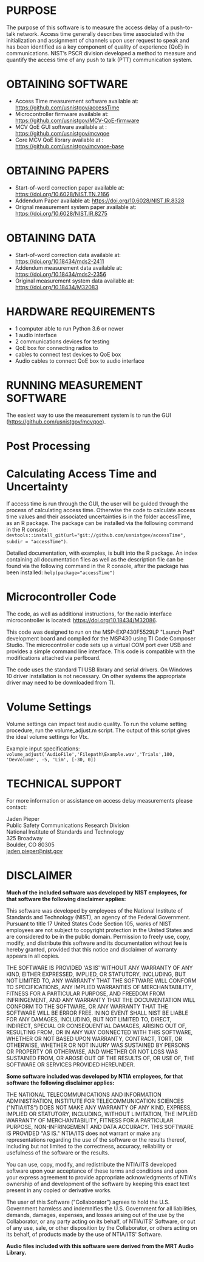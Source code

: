 # PURPOSE

The purpose of this software is to measure the access delay of a push-to-talk network.
Access time generally describes time associated with the initialization and assignment
of channels upon user request to speak and has been identified as a key component of
quality of experience (QoE) in communications. NIST’s PSCR division developed a method
to measure and quantify the access time of any push to talk (PTT) communication system.

# OBTAINING SOFTWARE
- Access Time measurement software available at:  https://github.com/usnistgov/accessTime
- Microcontroller firmware available at:  https://github.com/usnistgov/MCV-QoE-firmware
- MCV QoE GUI software available at : https://github.com/usnistgov/mcvqoe
- Core MCV QoE library available at : https://github.com/usnistgov/mcvqoe-base

# OBTAINING PAPERS
- Start-of-word correction paper available at: https://doi.org/10.6028/NIST.TN.2166
- Addendum Paper available at: https://doi.org/10.6028/NIST.IR.8328
- Orignal measurement system paper available at: https://doi.org/10.6028/NIST.IR.8275

# OBTAINING DATA
- Start-of-word correction data available at: https://doi.org/10.18434/mds2-2411
- Addendum measurement data available at: https://doi.org/10.18434/mds2-2356
- Original measurement system data available at:  https://doi.org/10.18434/M32083

# HARDWARE REQUIREMENTS
- 1 computer able to run Python 3.6 or newer
- 1 audio interface
- 2 communications devices for testing
- QoE box for connecting radios to
- cables to connect test devices to QoE box
- Audio cables to connect QoE box to audio interface

# RUNNING MEASUREMENT SOFTWARE

The easiest way to use the measurement system is to run the GUI (https://github.com/usnistgov/mcvqoe).

# Post Processing

# Calculating Access Time and Uncertainty

If access time is run through the GUI, the user will be guided through the process of calculating access time. Otherwise the code to calculate access time values and their associated uncertainties is in the folder accessTime, as an R package. The package can be installed via the following command in the R console: `devtools::install_git(url="git://github.com/usnistgov/accessTime", subdir = "accessTime")`.

Detailed documentation, with examples, is built into the R package. An index containing all documentation files as well as the description file can be found via the following command in the R console, after the package has been installed: `help(package="accessTime")`

# Microcontroller Code
The code, as well as additional instructions, for the radio interface microcontroller is located:  <https://doi.org/10.18434/M32086>. 

This code was designed to run on the MSP-EXP430F5529LP "Launch Pad" development board and compiled for the MSP430 using TI Code Composer Studio. The microcontroller code sets up a virtual COM port over USB and provides a simple command line interface. This code is compatible with the modifications attached via perfboard.

The code uses the standard TI USB library and serial drivers. On Windows 10 driver installation is not necessary. On other systems the appropriate driver may need to be downloaded from TI.

# Volume Settings
Volume settings can impact test audio quality. To run the volume setting procedure, run the volume\_adjust.m script. The output of this script gives the ideal volume settings for Vtx.

Example input specifications: `volume_adjust('AudioFile','Filepath\Example.wav','Trials',100, 'DevVolume', -5, 'Lim', [-30, 0])`

# TECHNICAL SUPPORT
For more information or assistance on access delay measurements please contact:

Jaden Pieper\
Public Safety Communications Research Division\
National Institute of Standards and Technology\
325 Broadway\
Boulder, CO 80305\
jaden.pieper@nist.gov

# DISCLAIMER
**Much of the included software was developed by NIST employees, for that software the following disclaimer applies:**

This software was developed by employees of the National Institute of Standards and Technology (NIST), an agency of the Federal Government. Pursuant to title 17 United States Code Section 105, works of NIST employees are not subject to copyright protection in the United States and are considered to be in the public domain. Permission to freely use, copy, modify, and distribute this software and its documentation without fee is hereby granted, provided that this notice and disclaimer of warranty appears in all copies.

THE SOFTWARE IS PROVIDED 'AS IS' WITHOUT ANY WARRANTY OF ANY KIND, EITHER EXPRESSED, IMPLIED, OR STATUTORY, INCLUDING, BUT NOT LIMITED TO, ANY WARRANTY THAT THE SOFTWARE WILL CONFORM TO SPECIFICATIONS, ANY IMPLIED WARRANTIES OF MERCHANTABILITY, FITNESS FOR A PARTICULAR PURPOSE, AND FREEDOM FROM INFRINGEMENT, AND ANY WARRANTY THAT THE DOCUMENTATION WILL CONFORM TO THE SOFTWARE, OR ANY WARRANTY THAT THE SOFTWARE WILL BE ERROR FREE. IN NO EVENT SHALL NIST BE LIABLE FOR ANY DAMAGES, INCLUDING, BUT NOT LIMITED TO, DIRECT, INDIRECT, SPECIAL OR CONSEQUENTIAL DAMAGES, ARISING OUT OF, RESULTING FROM, OR IN ANY WAY CONNECTED WITH THIS SOFTWARE, WHETHER OR NOT BASED UPON WARRANTY, CONTRACT, TORT, OR OTHERWISE, WHETHER OR NOT INJURY WAS SUSTAINED BY PERSONS OR PROPERTY OR OTHERWISE, AND WHETHER OR NOT LOSS WAS SUSTAINED FROM, OR AROSE OUT OF THE RESULTS OF, OR USE OF, THE SOFTWARE OR SERVICES PROVIDED HEREUNDER.

**Some software included was developed by NTIA employees, for that software the following disclaimer applies:**

THE NATIONAL TELECOMMUNICATIONS AND INFORMATION ADMINISTRATION,
INSTITUTE FOR TELECOMMUNICATION SCIENCES ("NTIA/ITS") DOES NOT MAKE
ANY WARRANTY OF ANY KIND, EXPRESS, IMPLIED OR STATUTORY, INCLUDING,
WITHOUT LIMITATION, THE IMPLIED WARRANTY OF MERCHANTABILITY, FITNESS FOR
A PARTICULAR PURPOSE, NON-INFRINGEMENT AND DATA ACCURACY.  THIS SOFTWARE
IS PROVIDED "AS IS."  NTIA/ITS does not warrant or make any
representations regarding the use of the software or the results thereof,
including but not limited to the correctness, accuracy, reliability or
usefulness of the software or the results.

You can use, copy, modify, and redistribute the NTIA/ITS developed
software upon your acceptance of these terms and conditions and upon
your express agreement to provide appropriate acknowledgments of
NTIA's ownership of and development of the software by keeping this
exact text present in any copied or derivative works.

The user of this Software ("Collaborator") agrees to hold the U.S.
Government harmless and indemnifies the U.S. Government for all
liabilities, demands, damages, expenses, and losses arising out of
the use by the Collaborator, or any party acting on its behalf, of
NTIA/ITS' Software, or out of any use, sale, or other disposition by
the Collaborator, or others acting on its behalf, of products made
by the use of NTIA/ITS' Software.


**Audio files included with this software were derived from the MRT Audio Library.**

